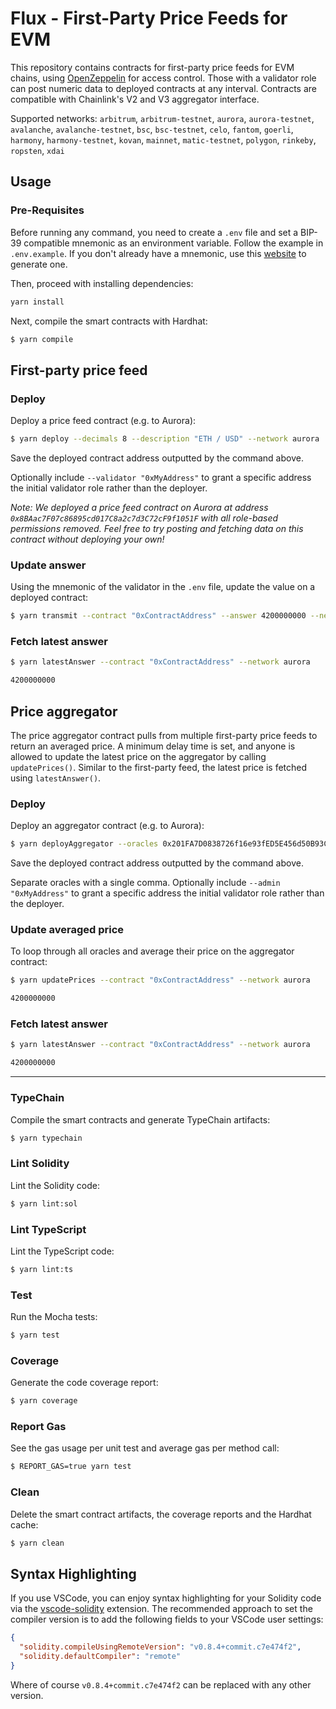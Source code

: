 # Flux - First-Party Price Feeds for EVM

This repository contains contracts for first-party price feeds for EVM chains, using [OpenZeppelin](https://docs.openzeppelin.com/contracts/4.x/api/access#AccessControl) for access control. Those with a validator role can post numeric data to deployed contracts at any interval. Contracts are compatible with Chainlink's V2 and V3 aggregator interface.

Supported networks: `arbitrum`, `arbitrum-testnet`, `aurora`, `aurora-testnet`, `avalanche`, `avalanche-testnet`, `bsc`, `bsc-testnet`, `celo`, `fantom`, `goerli`, `harmony`, `harmony-testnet`, `kovan`, `mainnet`, `matic-testnet`, `polygon`, `rinkeby`, `ropsten`, `xdai`

## Usage

### Pre-Requisites

Before running any command, you need to create a `.env` file and set a BIP-39 compatible mnemonic as an environment
variable. Follow the example in `.env.example`. If you don't already have a mnemonic, use this [website](https://iancoleman.io/bip39/) to generate one.

Then, proceed with installing dependencies:

```sh
yarn install
```

Next, compile the smart contracts with Hardhat:

```sh
$ yarn compile
```

## First-party price feed

### Deploy

Deploy a price feed contract (e.g. to Aurora):

```sh
$ yarn deploy --decimals 8 --description "ETH / USD" --network aurora
```

Save the deployed contract address outputted by the command above.

Optionally include `--validator "0xMyAddress"` to grant a specific address the initial validator role rather than the deployer.

_Note: We deployed a price feed contract on Aurora at address `0x8BAac7F07c86895cd017C8a2c7d3C72cF9f1051F` with all role-based permissions removed. Feel free to try posting and fetching data on this contract without deploying your own!_

### Update answer

Using the mnemonic of the validator in the `.env` file, update the value on a deployed contract:

```sh
$ yarn transmit --contract "0xContractAddress" --answer 4200000000 --network aurora
```

### Fetch latest answer

```sh
$ yarn latestAnswer --contract "0xContractAddress" --network aurora

4200000000
```

## Price aggregator

The price aggregator contract pulls from multiple first-party price feeds to return an averaged price. A minimum delay time is set, and anyone is allowed to update the latest price on the aggregator by calling `updatePrices()`. Similar to the first-party feed, the latest price is fetched using `latestAnswer()`.

### Deploy

Deploy an aggregator contract (e.g. to Aurora):

```bash
$ yarn deployAggregator --oracles 0x201FA7D0838726f16e93fED5E456d50B93CA79b0,0x19f622DFCb93a52e06e45202534EDf6f81A71063,0x77Aa1441D9BBf2102824CD73e6C3E4a765161b82 --decimals 8 --description "ETH / USD" --network aurora
```

Save the deployed contract address outputted by the command above.

Separate oracles with a single comma. Optionally include `--admin "0xMyAddress"` to grant a specific address the initial validator role rather than the deployer.

### Update averaged price

To loop through all oracles and average their price on the aggregator contract:

```sh
$ yarn updatePrices --contract "0xContractAddress" --network aurora

4200000000
```

### Fetch latest answer

```sh
$ yarn latestAnswer --contract "0xContractAddress" --network aurora

4200000000
```

---

### TypeChain

Compile the smart contracts and generate TypeChain artifacts:

```sh
$ yarn typechain
```

### Lint Solidity

Lint the Solidity code:

```sh
$ yarn lint:sol
```

### Lint TypeScript

Lint the TypeScript code:

```sh
$ yarn lint:ts
```

### Test

Run the Mocha tests:

```sh
$ yarn test
```

### Coverage

Generate the code coverage report:

```sh
$ yarn coverage
```

### Report Gas

See the gas usage per unit test and average gas per method call:

```sh
$ REPORT_GAS=true yarn test
```

### Clean

Delete the smart contract artifacts, the coverage reports and the Hardhat cache:

```sh
$ yarn clean
```

## Syntax Highlighting

If you use VSCode, you can enjoy syntax highlighting for your Solidity code via the
[vscode-solidity](https://github.com/juanfranblanco/vscode-solidity) extension. The recommended approach to set the
compiler version is to add the following fields to your VSCode user settings:

```json
{
  "solidity.compileUsingRemoteVersion": "v0.8.4+commit.c7e474f2",
  "solidity.defaultCompiler": "remote"
}
```

Where of course `v0.8.4+commit.c7e474f2` can be replaced with any other version.

